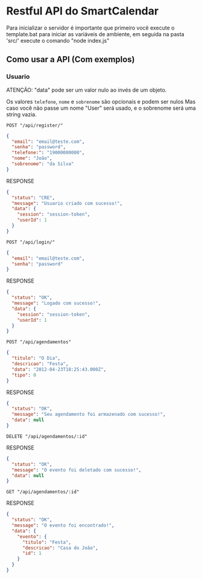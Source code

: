 # Restful API do SmartCalendar

Para inicializar o servidor é importante que primeiro você execute o template.bat para iniciar as variáveis de ambiente,
em seguida na pasta 'src/' execute o comando "node index.js"

## Como usar a API (Com exemplos)

### Usuario

ATENÇÃO: "data" pode ser um valor nulo ao invés de um objeto.

Os valores `telefone`, `nome` e `sobrenome` são opcionais e podem ser nulos
Mas caso você não passe um nome "User" será usado, e o sobrenome será uma string vazia.

`POST "/api/register/"`

```json
{
  "email": "email@teste.com",
  "senha": "password",
  "telefone:": "19000000000",
  "nome": "João",
  "sobrenome": "da Silva"
}
```

RESPONSE

```json
{
  "status": "CRE",
  "message": "Usuario criado com sucesso!",
  "data": {
    "session": "session-token",
    "userId": 1
  }
}
```

`POST "/api/login/"`

```json
{
  "email": "email@teste.com",
  "senha": "password"
}
```

RESPONSE

```json
{
  "status": "OK",
  "message": "Logado com sucesso!",
  "data": {
    "session": "session-token",
    "userId": 1
  }
}
```

`POST "/api/agendamentos"`

```json
{
  "titulo": "O Dia",
  "descricao": "Festa",
  "data": "2012-04-23T18:25:43.000Z",
  "tipo": 0
}
```

RESPONSE

```json
{
  "status": "OK",
  "message": "Seu agendamento foi armazenado com sucesso!",
  "data": null
}
```

`DELETE "/api/agendamentos/:id"`

RESPONSE

```json
{
  "status": "OK",
  "message": "O evento foi deletado com sucesso!",
  "data": null
}
```

`GET "/api/agendamentos/:id"`

RESPONSE

```json
{
  "status": "OK",
  "message": "O evento foi encontrado!",
  "data": {
    "evento": {
      "titulo": "Festa",
      "descricao": "Casa do João",
      "id": 1
    }
  }
}
```

